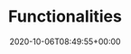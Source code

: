 ---
title: "Functionalities"
description: "Consumet provides an APIs for accessing information and links for various entertertainments like movies, books, anime, etc."
date: 2020-10-06T08:49:55+00:00
lastmod: 2020-10-06T08:49:55+00:00
draft: false
images: []
url: "/showcase/functionalities/"
---